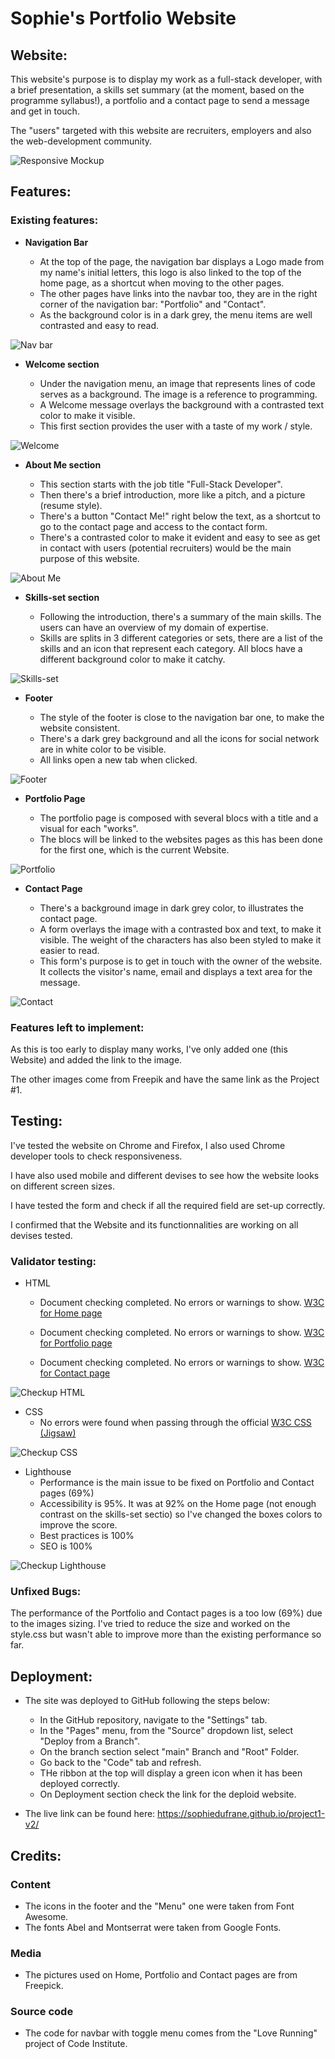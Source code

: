 # Sophie's Portfolio Website

## Website:

This website's purpose is to display my work as a full-stack developer, with a brief presentation, a skills set summary (at the moment, based on the programme syllabus!), a portfolio and a contact page to send a message and get in touch.

The "users" targeted with this website are recruiters, employers and also the web-development community.

![Responsive Mockup](/../project1-v2/assets/media/my_website_mockup.png)

## Features:

### Existing features:

- __Navigation Bar__

    - At the top of the page, the navigation bar displays a Logo made from my name's initial letters, this logo is also linked to the top of the home page, as a shortcut when moving to the other pages.
    - The other pages have links into the navbar too, they are in the right corner of the navigation bar: "Portfolio" and "Contact".
    - As the background color is in a dark grey, the menu items are well contrasted and easy to read.

![Nav bar](/../project1-v2/assets/media/my_website_navbar.png)

- __Welcome section__

    - Under the navigation menu, an image that represents lines of code serves as a background. The image is a reference to programming.
    - A Welcome message overlays the background with a contrasted text color to make it visible.
    - This first section provides the user with a taste of my work / style.

![Welcome](/../project1-v2/assets/media/my_website_welcome.png)

- __About Me section__

    - This section starts with the job title "Full-Stack Developer".
    - Then there's a brief introduction, more like a pitch, and a picture (resume style). 
    - There's a button "Contact Me!" right below the text, as a shortcut to go to the contact page and access to the contact form.
    - There's a contrasted color to make it evident and easy to see as get in contact with users (potential recruiters) would be the main purpose of this website.

![About Me](/../project1-v2/assets/media/my_website_about_me.png)

- __Skills-set section__

    - Following the introduction, there's a summary of the main skills. The users can have an overview of my domain of expertise.
    - Skills are splits in 3 different categories or sets, there are a list of the skills and an icon that represent each category. All blocs have a different background color to make it catchy.

![Skills-set](/../project1-v2/assets/media/my_website_skills_set.png)

- __Footer__

    - The style of the footer is close to the navigation bar one, to make the website consistent.
    - There's a dark grey background and all the icons for social network are in white color to be visible.
    - All links open a new tab when clicked.

![Footer](/../project1-v2/assets/media/my_website_footer.png)

- __Portfolio Page__  

    - The portfolio page is composed with several blocs with a title and a visual for each "works".
    - The blocs will be linked to the websites pages as this has been done for the first one, which is the current Website.

![Portfolio](/../project1-v2/assets/media/my_website_portfolio.png)

- __Contact Page__ 

    - There's a background image in dark grey color, to illustrates the contact page.
    - A form overlays the image with a contrasted box and text, to make it visible. The weight of the characters has also been styled to make it easier to read.
    - This form's purpose is to get in touch with the owner of the website. It collects the visitor's name, email and displays a text area for the message.

![Contact](/../project1-v2/assets/media/my_website_contact.png)

### Features left to implement:

As this is too early to display many works, I've only added one (this Website) and added the link to the image. 

The other images come from Freepik and have the same link as the Project #1.

## Testing:

I've tested the website on Chrome and Firefox, I also used Chrome developer tools to check responsiveness.

I have also used mobile and different devises to see how the website looks on different screen sizes.

I have tested the form and check if all the required field are set-up correctly.

I confirmed that the Website and its functionnalities are working on all devises tested.

### Validator testing:

- HTML
  - Document checking completed. No errors or warnings to show. [W3C for Home page](https://validator.w3.org/nu/#textarea)

  - Document checking completed. No errors or warnings to show. [W3C for Portfolio page](https://validator.w3.org/nu/#textarea)

  - Document checking completed. No errors or warnings to show. [W3C for Contact page](https://validator.w3.org/nu/#textarea)

![Checkup HTML](/../project1-v2/assets/media/my_website_home_html_check.png)

- CSS
  - No errors were found when passing through the official [W3C CSS (Jigsaw)](http://jigsaw.w3.org/css-validator/check/referer)

![Checkup CSS](/../project1-v2/assets/media/my_website_css_check.png)

- Lighthouse
    - Performance is the main issue to be fixed on Portfolio and Contact pages (69%)
    - Accessibility is 95%. It was at 92% on the Home page (not enough contrast on the skills-set sectio) so I've changed the boxes colors to improve the score.
    - Best practices is 100%
    - SEO is 100%

![Checkup Lighthouse](/../project1-v2/assets/media/my_website_lighthouse_home.png)

### Unfixed Bugs:

The performance of the Portfolio and Contact pages is a too low (69%) due to the images sizing.
I've tried to reduce the size and worked on the style.css but wasn't able to improve more than the existing performance so far.

## Deployment:
- The site was deployed to GitHub following the steps below:
    - In the GitHub repository, navigate to the "Settings" tab.
    - In the "Pages" menu, from the "Source" dropdown list, select "Deploy from a Branch".
    - On the branch section select "main" Branch and "Root" Folder.
    - Go back to the "Code" tab and refresh.
    - THe ribbon at the top will display a green icon when it has been deployed correctly.
    - On Deployment section check the link for the deploid website.

- The live link can be found here: https://sophiedufrane.github.io/project1-v2/

## Credits:

### Content
- The icons in the footer and the "Menu" one were taken from Font Awesome.
- The fonts Abel and Montserrat were taken from Google Fonts.

### Media
- The pictures used on Home, Portfolio and Contact pages are from Freepick.

### Source code
- The code for navbar with toggle menu comes from the "Love Running" project of Code Institute.